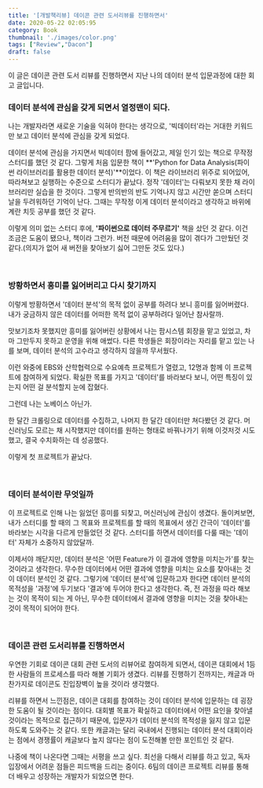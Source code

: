 ```yaml
---
title: '[개발책리뷰] 데이콘 관련 도서리뷰를 진행하면서'
date: 2020-05-22 02:05:95
category: Book
thumbnail: './images/color.png'
tags: ["Review","Dacon"]
draft: false
---
```


이 글은 데이콘 관련 도서 리뷰를 진행하면서 지난 나의 데이터 분석 입문과정에 대한 회고 글입니다.

### 데이터 분석에 관심을 갖게 되면서 열정맨이 되다.

나는 개발자라면 새로운 기술을 익혀야 한다는 생각으로, '빅데이터'라는 거대한 키워드만 보고 데이터 분석에 관심을 갖게 되었다.

데이터 분석에 관심을 가지면서 빅데이터 팜에 들어갔고, 제일 인기 있는 책으로 무작정 스터디를 했던 것 같다. 그렇게 처음 입문한 책이 **'Python for Data Analysis(파이썬 라이브러리를 활용한 데이터 분석)'**이었다. 
이 책은 라이브러리 위주로 되어있어, 따라쳐보고 실행하는 수준으로 스터디가 끝났다. 정작 '데이터'는 다뤄보지 못한 채 라이브러리만 실습을 한 것이다. 그렇게 반의반의 반도 기억나지 않고 시간만 쏟으며 스터디 날을 두려워하던 기억이 난다. 그때는 무작정 이게 데이터 분석이라고 생각하고 바위에 계란 치듯 공부를 했던 것 같다.

이렇게 의미 없는 스터디 후에, **'파이썬으로 데이터 주무르기'** 책을 샀던 것 같다. 이건 조금은 도움이 됐으나, 책이라 그런가. 버전 때문에 어려움을 많이 겪다가 그만뒀던 것 같다.(의지가 없어 새 버전을 찾아보기 싫어 그만둔 것도 있다.)

<br>

### 방황하면서 흥미를 잃어버리고 다시 찾기까지

이렇게 방황하면서 '데이터 분석'의 목적 없이 공부를 하려다 보니 흥미를 잃어버렸다. 내가 궁금하지 않은 데이터를 어떠한 목적 없이 공부하려다 일어난 참사랄까.

맛보기조차 못했지만 흥미를 잃어버린 상황에서 나는 팜시스템 회장을 맡고 있었고, 차마 그만두지 못하고 운영을 위해 애썼다. 다른 학생들은 회장이라는 자리를 맡고 있는 나를 보며, 데이터 분석의 고수라고 생각하지 않을까 무서웠다.

이런 와중에 EBS와 산학협력으로 수요예측 프로젝트가 열렸고, 12명과 함께 이 프로젝트에 참여하게 되었다. 확실한 목표를 가지고 '데이터'를 바라보다 보니, 어떤 특징이 있는지 어떤 걸 분석할지 눈에 잡혔다.

그런데 나는 노베이스 아닌가.

한 달간 크롤링으로 데이터를 수집하고, 나머지 한 달간 데이터만 쳐다봤던 것 같다. 머신러닝도 모르는 채 시작했지만 데이터를 원하는 형태로 바꿔나가기 위해 이것저것 시도했고, 결국 수치화하는 데 성공했다.

이렇게 첫 프로젝트가 끝났다.

<br>

### 데이터 분석이란 무엇일까

이 프로젝트로 인해 나는 잃었던 흥미를 되찾고, 머신러닝에 관심이 생겼다. 돌이켜보면, 내가 스터디를 할 때의 그 목표와 프로젝트를 할 때의 목표에서 생긴 간극이 '데이터'를 바라보는 시각을 다르게 만들었던 것 같다. 스터디를 하면서 데이터를 다룰 때는 '데이터' 자체가 소중하지 않았달까.

이제서야 깨닫지만, 데이터 분석은 '어떤 Feature가 이 결과에 영향을 미치는가'를 찾는 것이라고 생각한다. 무수한 데이터에서 어떤 결과에 영향을 미치는 요소를 찾아내는 것이 데이터 분석인 것 같다. 그렇기에 '데이터 분석'에 입문하고자 한다면 데이터 분석의 목적성을 '과정'에 두기보다 '결과'에 두어야 한다고 생각한다. 즉, 전 과정을 따라 해보는 것이 목적이 되는 게 아닌, 무수한 데이터에서 결과에 영향을 미치는 것을 찾아내는 것이 목적이 되어야 한다.

<br>

### 데이콘 관련 도서리뷰를 진행하면서

우연한 기회로 데이콘 대회 관련 도서의 리뷰어로 참여하게 되면서, 데이콘 대회에서 1등 한 사람들의 프로세스를 따라 해볼 기회가 생겼다. 리뷰를 진행하기 전까지는, 캐글과 마찬가지로 데이콘도 진입장벽이 높을 것이라 생각했다.

리뷰를 하면서 느낀점은, 데이콘 대회를 참여하는 것이 데이터 분석에 입문하는 데 굉장한 도움이 될 것이라는 점이다. 대회별 목표가 확실하고 데이터에서 어떤 요인을 찾아낼 것이라는 목적으로 접근하기 때문에, 입문자가 데이터 분석의 목적성을 잃지 않고 입문하도록 도와주는 것 같다. 또한 캐글과는 달리 국내에서 진행되는 데이터 분석 대회이라는 점에서 경쟁률이 캐글보다 높지 않다는 점이 도전해볼 만한 포인트인 것 같다.

나중에 책이 나온다면 그때는 서평을 쓰고 싶다. 최선을 다해서 리뷰를 하고 있고, 독자 입장에서 어려운 점들은 피드백을 드리는 중이다. 6팀의 데이콘 프로젝트 리뷰를 통해 더 배우고 성장하는 개발자가 되었으면 한다.
